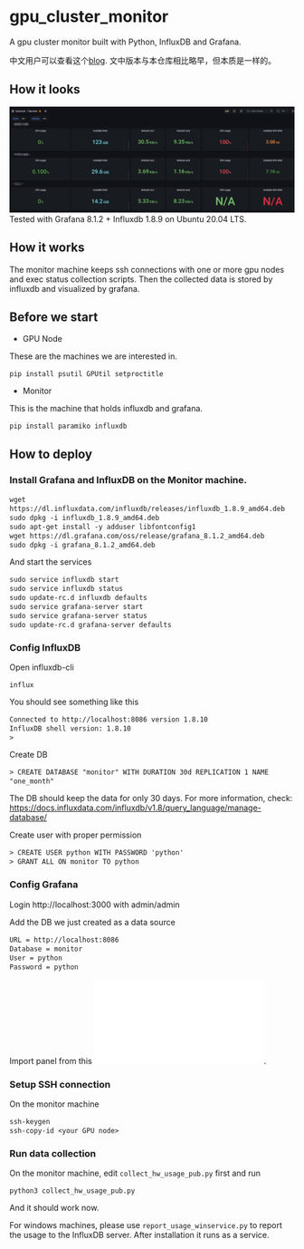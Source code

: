 # gpu_cluster_monitor

A gpu cluster monitor built with Python, InfluxDB and Grafana. 

中文用户可以查看这个[blog](https://www.bilibili.com/read/cv12910447). 文中版本与本仓库相比略早，但本质是一样的。

## How it looks
![Demo](/demo.png)
Tested with Grafana 8.1.2 + Influxdb 1.8.9 on Ubuntu 20.04 LTS.


## How it works

The monitor machine keeps ssh connections with one or more gpu nodes and exec status collection scripts.
Then the collected data is stored by influxdb and visualized by grafana.

## Before we start
* GPU Node

These are the machines we are interested in.
```
pip install psutil GPUtil setproctitle
```

* Monitor

This is the machine that holds influxdb and grafana.
```
pip install paramiko influxdb
```

## How to deploy

### Install Grafana and InfluxDB on the Monitor machine.
```
wget https://dl.influxdata.com/influxdb/releases/influxdb_1.8.9_amd64.deb
sudo dpkg -i influxdb_1.8.9_amd64.deb
sudo apt-get install -y adduser libfontconfig1
wget https://dl.grafana.com/oss/release/grafana_8.1.2_amd64.deb
sudo dpkg -i grafana_8.1.2_amd64.deb
```

And start the services

```
sudo service influxdb start
sudo service influxdb status
sudo update-rc.d influxdb defaults
sudo service grafana-server start
sudo service grafana-server status
sudo update-rc.d grafana-server defaults
```

### Config InfluxDB

Open influxdb-cli
```
influx
```

You should see something like this
```
Connected to http://localhost:8086 version 1.8.10
InfluxDB shell version: 1.8.10
>
```

Create DB
```
> CREATE DATABASE "monitor" WITH DURATION 30d REPLICATION 1 NAME "one_month"
```
The DB should keep the data for only 30 days. 
For more information, check: https://docs.influxdata.com/influxdb/v1.8/query_language/manage-database/

Create user with proper permission
```
> CREATE USER python WITH PASSWORD 'python'
> GRANT ALL ON monitor TO python
```

### Config Grafana

Login http://localhost:3000 with admin/admin 

Add the DB we just created as a data source
```
URL = http://localhost:8086
Database = monitor
User = python
Password = python
```

Import panel from this ![JSON file](/Servers-1639853401172.json).

### Setup SSH connection

On the monitor machine
```
ssh-keygen
ssh-copy-id <your GPU node>
```

### Run data collection

On the monitor machine, edit `collect_hw_usage_pub.py` first and run
```
python3 collect_hw_usage_pub.py
```

And it should work now.

For windows machines, please use `report_usage_winservice.py` to report the usage to the InfluxDB server. After installation it runs as a service.
